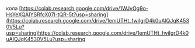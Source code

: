 кола [https://colab.research.google.com/drive/1WJvOg9o-HsYeXQAIYSRfcX07l-tQR-5t?usp=sharing](https://colab.research.google.com/drive/1emUTHt_fwiIgrD4k0uAlQJqK4530V5Lu?usp=sharing)https://colab.research.google.com/drive/1emUTHt_fwiIgrD4k0uAlQJqK4530V5Lu?usp=sharing

